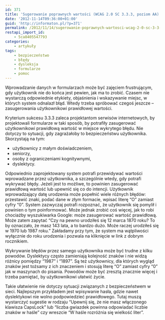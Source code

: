 ```yaml
---
id: 371
title: 'Sugerowanie poprawnych wartości (WCAG 2.0 SC 3.3.3, poziom AA)'
date: '2012-11-14T09:36:00+01:00'
guid: 'http://informaton.pl/?p=371'
permalink: /2012/11/14/sugerowanie-poprawnych-wartosci-wcag-2-0-sc-3-3-3-poziom-aa/
restapi_import_id:
    - 5ca8405547793
categories:
    - artykuły
tags:
    - bezpieczeństwo
    - błędy
    - dysleksja
    - formularze
    - pomoc
---
```


Wprowadzanie danych w formularzach może być zajęciem frustrującym, gdy użytkownik nie do końca jest pewien, jak ma to zrobić. Czasem nie wystarczą odpowiednie etykiety, objaśnienia i wskazywanie miejsc, w których system odnalazł błąd. Wtedy trzeba spróbować czegoś jeszcze – zasugerowania użytkownikowi prawidłowej wartości.

Kryterium sukcesu 3.3.3 zaleca projektantom serwisów internetowych, by projektowali formularze w taki sposób, by potrafiły zasugerować użytkownikowi prawidłową wartość w miejsce wykrytego błędu. Nie dotyczy to sytuacji, gdy zagrażałoby to bezpieczeństwu użytkownika. Skorzystają na tym:

- użytkownicy z małym doświadczeniem,
- seniorzy,
- osoby z ograniczeniami kognitywnymi,
- dyslektycy.

Odpowiednio zaprojektowany system potrafi przewidywać wartości wprowadzane przez użytkownika, a szczególnie wtedy, gdy potrafi wykrywać błędy. Jeżeli jest to możliwe, to powinien zasugerować prawidłową wartość lub upewnić się co do intencji. Użytkownik wprowadzający datę urodzenia może popełnić wiele różnych błędów: przestawić znaki, podać dane w złym formacie, wpisać literę “O” zamiast cyfry “0”. System zazwyczaj potrafi rozpoznać, że użytkownik się pomylił i powinien o tym poinformować. Może jednak zrobić coś więcej, jak to robi chociażby wyszukiwarka Google: może zasugerować wartość prawidłową. Może zatem zapytać “Czy na pewno urodziłeś się 12 marca 1870 roku? To by oznaczało, że masz 143 lata, a to bardzo dużo. Może raczej urodziłeś się w 1970 lub 1987 roku.” Zakładamy przy tym, że system ma wątpliwości wyłącznie do roku urodzenia i pozwala na kliknięcie w link z dobrym rocznikiem.

Wykrywanie błędów przez samego użytkownika może być trudne z kilku powodów. Dyslektycy często zamieniają kolejność znaków i nie widzą różnicy pomiędzy “1987” i “1897”. Są też użytkownicy, dla których wygląd znaków jest tożsamy z ich znaczeniem i stosują literę “O” zamiast cyfry “0” jak w maszynach do pisania. Powodów może być zresztą znacznie więcej i trzeba pamiętać, by użytkownikowi ułatwić życie.

Takie ułatwienie nie dotyczy sytuacji związanych z bezpieczeństwem w sieci. Najlepszym przykładem jest wpisywanie hasła, gdzie nawet dyslektykowi nie wolno podpowiedzieć prawidłowego. Tutaj muszą wystarczyć sugestie w rodzaju “Upewnij się, że nie masz włączonego klawisza CapsLock” lub “liczba gwiazdek powinna odpowiadać liczbie znaków w haśle” czy wreszcie “W haśle rozróżnia się wielkość liter”.
